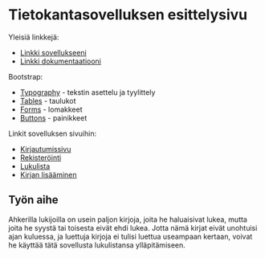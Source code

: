 ﻿# Tietokantasovelluksen esittelysivu

Yleisiä linkkejä:

* [Linkki sovellukseeni](http://ivkropot.users.cs.helsinki.fi/tsoha/)
* [Linkki dokumentaatiooni](https://github.com/Aivanus/Tsoha-Bootstrap/blob/master/doc/dokumentaatio.pdf)

Bootstrap:

* [Typography](http://getbootstrap.com/css/#type) - tekstin asettelu ja tyylittely
* [Tables](http://getbootstrap.com/css/#tables) - taulukot
* [Forms](http://getbootstrap.com/css/#forms) - lomakkeet
* [Buttons](http://getbootstrap.com/css/#buttons) - painikkeet

Linkit sovelluksen sivuihin:

* [Kirjautumissivu](http://ivkropot.users.cs.helsinki.fi/tsoha/login)
* [Rekisteröinti](http://ivkropot.users.cs.helsinki.fi/tsoha/register)
* [Lukulista](http://ivkropot.users.cs.helsinki.fi/tsoha/reading_list)
* [Kirjan lisääminen](http://ivkropot.users.cs.helsinki.fi/tsoha//add_book)

## Työn aihe

Ahkerilla lukijoilla on usein paljon kirjoja, joita he haluaisivat lukea, mutta joita he syystä tai toisesta eivät ehdi lukea. Jotta nämä kirjat eivät unohtuisi ajan kuluessa, ja luettuja kirjoja ei tulisi luettua useampaan kertaan, voivat he käyttää tätä sovellusta lukulistansa ylläpitämiseen.
